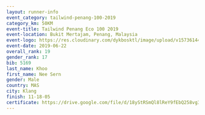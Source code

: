 ```yaml
--- 
layout: runner-info 
event_category: tailwind-penang-100-2019 
category_km: 50KM 
event-title: Tailwind Penang Eco 100 2019 
event-location: Bukit Mertajam, Penang, Malaysia 
event-logo: https://res.cloudinary.com/dykbosktl/image/upload/v1573614442/Logo/Logo_gqlzi3.jpg 
event-date: 2019-06-22 
overall_rank: 19
gender_rank: 17
bib: 5169
last_name: Khoo
first_name: Nee Sern
gender: Male
country: MAS
city: Klang
finish: 11-18-05
certificate: https://drive.google.com/file/d/18yStRSmQl8lReY9fEbQ258vg3lbaM/view?usp=sharing
--- 
```

